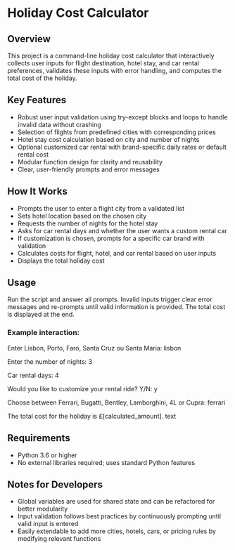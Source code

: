 # Holiday Cost Calculator

## Overview  
This project is a command-line holiday cost calculator that interactively collects user inputs for flight destination, hotel stay, and car rental preferences, validates these inputs with error handling, and computes the total cost of the holiday.

## Key Features  
- Robust user input validation using try-except blocks and loops to handle invalid data without crashing  
- Selection of flights from predefined cities with corresponding prices  
- Hotel stay cost calculation based on city and number of nights  
- Optional customized car rental with brand-specific daily rates or default rental cost  
- Modular function design for clarity and reusability  
- Clear, user-friendly prompts and error messages  

## How It Works  
- Prompts the user to enter a flight city from a validated list  
- Sets hotel location based on the chosen city  
- Requests the number of nights for the hotel stay  
- Asks for car rental days and whether the user wants a custom rental car  
- If customization is chosen, prompts for a specific car brand with validation  
- Calculates costs for flight, hotel, and car rental based on user inputs  
- Displays the total holiday cost  

## Usage  
Run the script and answer all prompts. Invalid inputs trigger clear error messages and re-prompts until valid information is provided. The total cost is displayed at the end.

### Example interaction:  

Enter Lisbon, Porto, Faro, Santa Cruz ou Santa Maria: lisbon

Enter the number of nights: 3

Car rental days: 4

Would you like to customize your rental ride? Y/N: y

Choose between Ferrari, Bugatti, Bentley, Lamborghini, 4L or Cupra: ferrari

The total cost for the holiday is £[calculated_amount].
text

## Requirements  
- Python 3.6 or higher  
- No external libraries required; uses standard Python features

## Notes for Developers  
- Global variables are used for shared state and can be refactored for better modularity  
- Input validation follows best practices by continuously prompting until valid input is entered  
- Easily extendable to add more cities, hotels, cars, or pricing rules by modifying relevant functions
